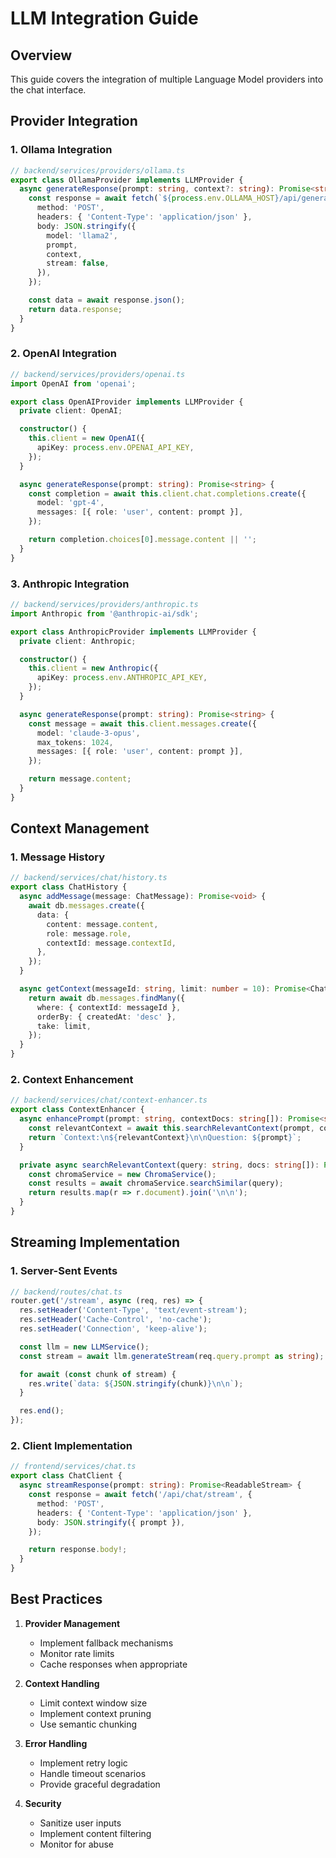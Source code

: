 # LLM Integration Guide

## Overview
This guide covers the integration of multiple Language Model providers into the chat interface.

## Provider Integration

### 1. Ollama Integration
```typescript
// backend/services/providers/ollama.ts
export class OllamaProvider implements LLMProvider {
  async generateResponse(prompt: string, context?: string): Promise<string> {
    const response = await fetch(`${process.env.OLLAMA_HOST}/api/generate`, {
      method: 'POST',
      headers: { 'Content-Type': 'application/json' },
      body: JSON.stringify({
        model: 'llama2',
        prompt,
        context,
        stream: false,
      }),
    });

    const data = await response.json();
    return data.response;
  }
}
```

### 2. OpenAI Integration
```typescript
// backend/services/providers/openai.ts
import OpenAI from 'openai';

export class OpenAIProvider implements LLMProvider {
  private client: OpenAI;

  constructor() {
    this.client = new OpenAI({
      apiKey: process.env.OPENAI_API_KEY,
    });
  }

  async generateResponse(prompt: string): Promise<string> {
    const completion = await this.client.chat.completions.create({
      model: 'gpt-4',
      messages: [{ role: 'user', content: prompt }],
    });

    return completion.choices[0].message.content || '';
  }
}
```

### 3. Anthropic Integration
```typescript
// backend/services/providers/anthropic.ts
import Anthropic from '@anthropic-ai/sdk';

export class AnthropicProvider implements LLMProvider {
  private client: Anthropic;

  constructor() {
    this.client = new Anthropic({
      apiKey: process.env.ANTHROPIC_API_KEY,
    });
  }

  async generateResponse(prompt: string): Promise<string> {
    const message = await this.client.messages.create({
      model: 'claude-3-opus',
      max_tokens: 1024,
      messages: [{ role: 'user', content: prompt }],
    });

    return message.content;
  }
}
```

## Context Management

### 1. Message History
```typescript
// backend/services/chat/history.ts
export class ChatHistory {
  async addMessage(message: ChatMessage): Promise<void> {
    await db.messages.create({
      data: {
        content: message.content,
        role: message.role,
        contextId: message.contextId,
      },
    });
  }

  async getContext(messageId: string, limit: number = 10): Promise<ChatMessage[]> {
    return await db.messages.findMany({
      where: { contextId: messageId },
      orderBy: { createdAt: 'desc' },
      take: limit,
    });
  }
}
```

### 2. Context Enhancement
```typescript
// backend/services/chat/context-enhancer.ts
export class ContextEnhancer {
  async enhancePrompt(prompt: string, contextDocs: string[]): Promise<string> {
    const relevantContext = await this.searchRelevantContext(prompt, contextDocs);
    return `Context:\n${relevantContext}\n\nQuestion: ${prompt}`;
  }

  private async searchRelevantContext(query: string, docs: string[]): Promise<string> {
    const chromaService = new ChromaService();
    const results = await chromaService.searchSimilar(query);
    return results.map(r => r.document).join('\n\n');
  }
}
```

## Streaming Implementation

### 1. Server-Sent Events
```typescript
// backend/routes/chat.ts
router.get('/stream', async (req, res) => {
  res.setHeader('Content-Type', 'text/event-stream');
  res.setHeader('Cache-Control', 'no-cache');
  res.setHeader('Connection', 'keep-alive');

  const llm = new LLMService();
  const stream = await llm.generateStream(req.query.prompt as string);

  for await (const chunk of stream) {
    res.write(`data: ${JSON.stringify(chunk)}\n\n`);
  }

  res.end();
});
```

### 2. Client Implementation
```typescript
// frontend/services/chat.ts
export class ChatClient {
  async streamResponse(prompt: string): Promise<ReadableStream> {
    const response = await fetch('/api/chat/stream', {
      method: 'POST',
      headers: { 'Content-Type': 'application/json' },
      body: JSON.stringify({ prompt }),
    });

    return response.body!;
  }
}
```

## Best Practices

1. **Provider Management**
   - Implement fallback mechanisms
   - Monitor rate limits
   - Cache responses when appropriate

2. **Context Handling**
   - Limit context window size
   - Implement context pruning
   - Use semantic chunking

3. **Error Handling**
   - Implement retry logic
   - Handle timeout scenarios
   - Provide graceful degradation

4. **Security**
   - Sanitize user inputs
   - Implement content filtering
   - Monitor for abuse